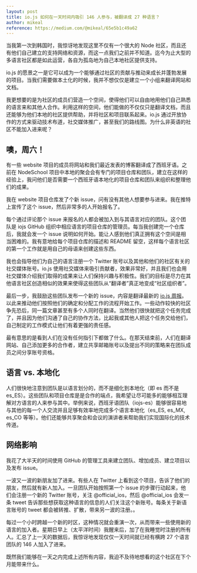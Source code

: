 ```yaml
---
layout: post
title: io.js 如何在一天时间内吸引 146 人参与，被翻译成 27 种语言？
author: mikeal
reference: https://medium.com/@mikeal/65e5b1c49a62
---
```


当我第一次到韩国时，我惊讶地发现这里不仅有一个很大的 Node 社区，而且还有他们自己建立的支持网络和资源，而这一点我们之前并不知道。迄今为止大型的多语言社区都是如此运营，各自为孤岛地为自己本地社区提供支持。

io.js 的愿景之一是它可以成为一个能够通过社区的贡献与推动来成长并蓬勃发展的项目。当我们需要做本土化的时候，我并不想仅仅是建立一个小组来翻译网站和文档。

我更想要的是为社区的成员们营造一个空间，使得他们可以自由地用他们自己熟悉的语言来和其他人合作。利用这样的空间，他们能做的不仅仅只是翻译文档，而且还能够为他们本地的社区提供帮助，并将社区和项目联系起来。io.js 通过开放协作的方式来驱动技术布道，社交媒体推广，甚至我们的路线图。为什么非英语的社区不能加入进来呢？

## 噢，周六！

有一些 website 项目的成员将网站和我们最近发表的博客翻译成了西班牙语。之前在 NodeSchool 项目中本地的聚会会有专门的项目仓库和团队，建立在这样的经验上，我问他们是否需要一个西班牙语本地化的项目仓库和团队来组织和整理他们的成果。

我在 website 项目仓库发了个新 issue，问有没有其他人想要参与进来。我在推特上宣传了这个 issue，然后非常多的人开始报名了。

每个通过评论那个 issue 来报名的人都会被加入到与其语言对应的团队。这个团队是 iojs GitHub 组织中相应语言的项目仓库的管理员。每当我创建完一个仓库后，我就会发一个 issue 说明如何开始。能让人感到他们真正拥有这个空间是相当困难的。我有意地给每个项目仓库的描述和 README 留空，这样每个语言社区的第一个工作就是用自己的母语来创建这些东西。

我也会指导他们为自己的语言注册一个 Twitter 账号以及其他和他们的社区有关的社交媒体账号。io.js 使用社交媒体来吸引贡献者，效果非常好，并且我们也会用社交媒体介绍我们取得的成果来让人们保持兴趣与积极性。我们的目标是尽力在其他语言社区创造相似的效果来使得这些团队从“翻译者”真正地变成“社区组织者”。

最后一步，我鼓励这些团队发布一个新的 issue，内容是翻译最新的 [io.js 周报](https://medium.com/node-js-javascript/io-js-week-of-february-6th-2015-e185388549a4)。以此来推动他们按照他们的确定和分配工作的流程开始工作。一些动作较快的社区争先恐后，同一篇文章甚至有多个人同时在翻译。当然他们很快就把这个任务完成了，并且因为他们沟通了自己的协作方法，比起我或其他人把这个任务交给他们，自己制定的工作模式让他们有着更强的责任感。

最有意思的是看到人们在没有任何指引下都做了什么。在那天结束前，人们在翻译网站、自己添加更多的合作者，建立共享邮箱账号以及提出不同的策略来在团队成员之间分享账号资格。

## 语言 vs. 本地化

人们很快地注意到团队是以语言划分的，而不是细化到本地化（即 es 而不是 es_ES）。这些团队和项目仓库是是合作的端点，我希望让尽可能多的能够相互理解对方语言的人来参与其中。举例来说，西班牙语团队（iojs-es）能够很容易地与其他的每一个人交流并且足够有效率地完成多个语言本地化（es_ES, es_MX, es_CO 等等）。他们还能够共享聚会和会议的演讲者来帮助我们实现国际化的技术传道。 

## 网络影响

我花了大半天的时间使用 GitHub 的管理工具来建立团队、增加成员、建立项目以及发布 issue。

一波又一波的新朋友加了进来。有些人在 Twitter 上看到这个项目，告诉了他们的朋友，然后就有新人加入。一旦团队开始按照第一个 issue 的步骤行动起来，他们会注册一个新的 Twitter 账号，关注 @official_ios，然后 @official_ios 会发一条 tweet 告诉那些想获取这种语言的信息的人们关注这个新账号。每条关于新语言账号的 tweet 都会被转推、扩散，带来另一波的注册。。

每过一个小时跨越一个新的时区，这种情况就会重演一次，从而带来一些使用新的语言的加入者。星期日早上（太平洋时间）我醒来后，加了在我睡觉时注册的所有人。汇总了上一天的数据后，我惊讶地发现仅仅一天时间就已经有横跨 27 个语言团队的 146 人加入了进来。

既然我们能够在一天之内完成上述所有内容，我迫不及待地想看的这个社区在下个月能带来什么。
